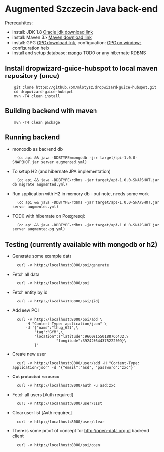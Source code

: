 # Augmented Szczecin Java back-end

Prerequisites:
- install: JDK 1.8 [Oracle jdk download link]
- install: Maven 3.x [Maven download link]
- install: GPG [GPG download link], configuration: [GPG on windows configuration help]
- install and setup database: [mongo] TODO or any hibernate RDBMS

## Install dropwizard-guice-hubspot to local maven repository (once)

        git clone https://github.com/mlotysz/dropwizard-guice-hubspot.git
        cd dropwizard-guice-hubspot
        mvn -T4 clean install

## Building backend with maven

        mvn -T4 clean package

## Running backend

* mongodb as backend db

        (cd api && java -DDBTYPE=mongodb -jar target/api-1.0.0-SNAPSHOT.jar server augmented.yml)

* To setup H2 (and hibernate JPA implementation)

        (cd api && java -DDBTYPE=rdbms -jar target/api-1.0.0-SNAPSHOT.jar db migrate augmented.yml)
        
* Run application with H2 in memory db - but note, needs some work
        
        (cd api && java -DDBTYPE=rdbms -jar target/api-1.0.0-SNAPSHOT.jar server augmented.yml)

* TODO with hibernate on Postgresql:

        (cd api && java -DDBTYPE=rdbms -jar target/api-1.0.0-SNAPSHOT.jar server augmented-pg.yml)

## Testing (currently available with mongodb or h2)

* Generate some example data

        curl -v http://localhost:8000/poi/generate

* Fetch all data

        curl -v http://localhost:8000/poi

* Fetch entity by id

        curl -v http://localhost:8000/poi/{id}

* Add new POI

        curl -v http://localhost:8000/poi/add \
            -H "Content-Type: application/json" \
            -d '{"name":"thug_621",\
                "tag":"GYM",\
                "location":{"latitude":966021550188765432,\
                          "longitude":392425644375222609}\
                }'

* Create new user

        curl -v http://localhost:8000/user/add -H "Content-Type: application/json" -d '{"email":"asd", "password":"zxc"}'

* Get protected resource

        curl -v http://localhost:8000/auth -u asd:zxc

* Fetch all users [Auth required]

        curl -v http://localhost:8000/user/list

* Clear user list [Auth required]

        curl -v http://localhost:8000/user/clear

* There is some proof of concept for http://open-data.org.pl backend client:

        curl -v http://localhost:8000/poi/open

[Oracle jdk download link]:http://www.oracle.com/technetwork/java/javase/downloads/index.html
[Maven download link]: http://maven.apache.org/download.cgi?Preferred=ftp://mirror.reverse.net/pub/apache
[GPG download link]: https://www.gnupg.org/download/
[GPG on windows configuration help]: https://virgo47.wordpress.com/2014/08/09/releasing-to-maven-central-with-git-on-windows/
[mongo]: http://docs.mongodb.org/manual/installation/
